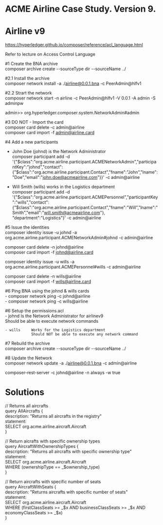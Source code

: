 # ACME Airline Case Study. Version 9.

# Airline v9

https://hyperledger.github.io/composer/reference/acl_language.html

Refer to lecture on Access Control Language


#1 Create the BNA archive  
composer archive create  --sourceType dir --sourceName ../

#2.1 Install the archive  
composer network install -a ./airline@0.0.1.bna -c PeerAdmin@hlfv1

#2.2 Strart the network  
composer network start -n airline -c PeerAdmin@hlfv1 -V 0.0.1 -A admin -S adminpw

admin>> org.hyperledger.composer.system.NetworkAdmin#admin

#3 DO NOT - Import the card  
composer card delete -c admin@airline  
composer card import -f admin@airline.card

#4 Add a new participants

- John Doe (johnd) is the Network Administrator  
composer participant add -d '{"$class":"org.acme.airline.participant.ACMENetworkAdmin","participantKey":"johnd","contact":{"$class":"org.acme.airline.participant.Contact","fname":"John","lname":"Doe","email":"john.doe@acmeairline.com"}}' -c admin@airline

- Will Smith (wills) works in the Logistics department  
composer participant add -d '{"$class":"org.acme.airline.participant.ACMEPersonnel","participantKey":"wills","contact":{"$class":"org.acme.airline.participant.Contact","fname":"Will","lname":"Smith","email":"will.smith@acmeairline.com"}, "department":"Logistics"}' -c admin@airline

#5 Issue the identities  
composer identity issue -u johnd -a org.acme.airline.participant.ACMENetworkAdmin#johnd -c admin@airline

composer card delete -n johnd@airline  
composer card import -f johnd@airline.card

composer identity issue -u wills -a org.acme.airline.participant.ACMEPersonnel#wills -c admin@airline 

composer card delete -n wills@airline  
composer card import -f wills@airline.card

#6 Ping BNA using the johnd & wills cards  
    - composer network ping -c johnd@airline  
    - composer network ping -c wills@airline

#6 Setup the permissions.acl  
    - johnd     Is the Network Administrator for airlinev9  
                Should be able to execute network commands

    - wills     Works for the Logistics department  
                Should NOT be able to execute any network command

#7 Rebuild the archive  
composer archive create  --sourceType dir --sourceName ../

#8 Update the Network  
composer network update -a ./airline@0.0.1.bna -c admin@airline


composer-rest-server -c johnd@airline -n always -w true

Solutions  
=========  
// Returns all aircrafts  
query AllAircrafts {  
 description: "Returns all aircrafts in the registry"  
 statement:  
 SELECT org.acme.airline.aircraft.Aircraft  
}  
 
// Return aicrafts with specific ownership types  
query AircraftWithOwnershipTypes {  
 description: "Returns all aircrafts with specific ownership type"  
 statement:  
 SELECT org.acme.airline.aircraft.Aircraft  
 WHERE (ownershipType == _$ownership_type)  
}  
 
// Return aircrafts with specific number of seats  
query AircraftWithSeats {  
 description: "Returns aircrafts with specific number of seats"  
 statement:  
 SELECT org.acme.airline.aircraft.Aircraft  
 WHERE (firstClassSeats >= _$x AND businessClassSeats >= _$x AND economyClassSeats >= _$x)  
}  

